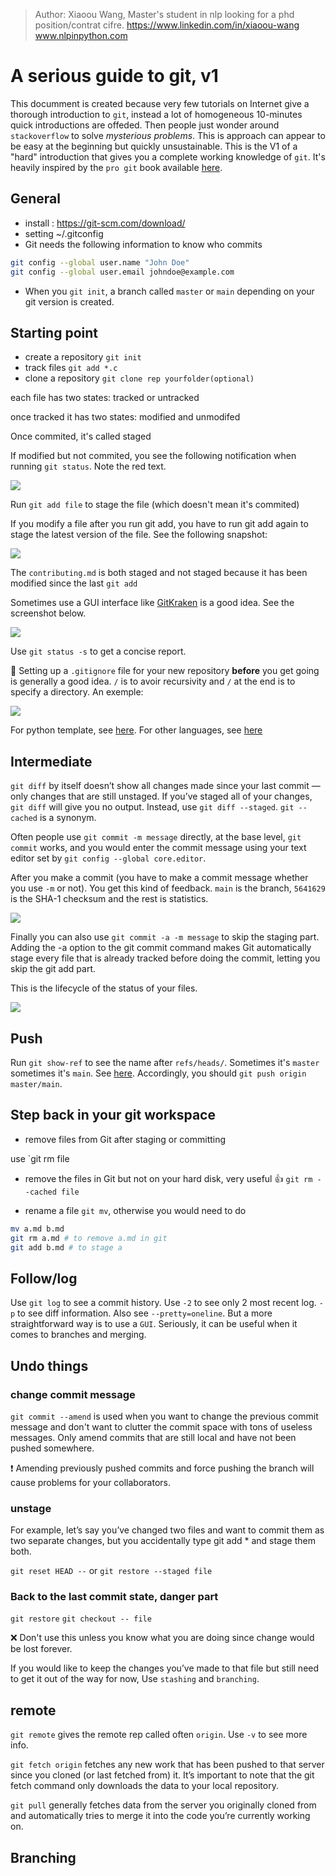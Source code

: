 > Author: Xiaoou Wang, Master's student in nlp looking for a phd position/contrat cifre. https://www.linkedin.com/in/xiaoou-wang www.nlpinpython.com
# A serious guide to git, v1

This documment is created because very few tutorials on Internet give a thorough introduction to `git`, instead a lot of homogeneous 10-minutes quick introductions are offeded. Then people just wonder around `stackoverflow` to solve _mysterious problems_. This is approach can appear to be easy at the beginning but quickly unsustainable. This is the V1 of a "hard" introduction that gives you a complete working knowledge of `git`. It's heavily inspired by the `pro git` book available [here](https://git-scm.com/book/en/v2).

## General

- install : https://git-scm.com/download/
- setting ~/.gitconfig
- Git needs the following information to know who commits

```bash
git config --global user.name "John Doe"
git config --global user.email johndoe@example.com
```

- When you `git init`, a branch called `master` or `main` depending on your git version is created.

## Starting point

- create a repository
  `git init`
- track files
  `git add *.c`
- clone a repository
  `git clone rep yourfolder(optional)`

each file has two states: tracked or untracked

once tracked it has two states: modified and unmodifed

Once commited, it's called staged

If modified but not commited, you see the following notification when running `git status`. Note the red text.

![](img/pro_git/2021-01-21-20-06-42.png)

Run `git add file` to stage the file (which doesn't mean it's commited)

If you modify a file after you run git add, you have to run git add again to stage the latest version of the file. See the following snapshot:

![](img/pro_git/2021-01-21-20-10-21.png)

The `contributing.md` is both staged and not staged because it has been modified since the last `git add`

Sometimes use a GUI interface like [GitKraken](https://www.gitkraken.com/) is a good idea. See the screenshot below.

![](img/pro_git/2021-01-21-20-29-24.png)

Use `git status -s` to get a concise report.

💯 Setting up a `.gitignore` file for your new repository **before** you get going is generally a good idea. `/` is to avoir recursivity and `/` at the end is to specify a directory. An exemple:

![](img/pro_git/2021-01-21-20-16-05.png)

For python template, see [here](https://github.com/github/gitignore/blob/master/Python.gitignore). For other languages, see [here](https://github.com/github/gitignore)

## Intermediate

`git diff` by itself doesn’t show all changes made since your last commit — only changes that are still unstaged. If you’ve staged all of your changes, `git diff` will give you no output. Instead, use `git diff --staged`. `git --cached` is a synonym.

Often people use `git commit -m message` directly, at the base level, `git commit` works, and you would enter the commit message using your text editor set by `git config --global core.editor`.

After you make a commit (you have to make a commit message whether you use `-m` or not). You get this kind of feedback. `main` is the branch, `5641629` is the SHA-1 checksum and the rest is statistics.

![](img/pro_git/2021-01-21-20-34-47.png)

Finally you can also use `git commit -a -m message` to skip the staging part. Adding the -a option to the git commit command makes Git automatically stage every file that is already tracked before doing the commit, letting you skip the git add part.

This is the lifecycle of the status of your files.

![](img/pro_git/2021-01-21-20-39-55.png)

## Push

Run `git show-ref` to see the name after `refs/heads/`. Sometimes it's `master` sometimes it's `main`. See [here](https://stackoverflow.com/questions/4181861/message-src-refspec-master-does-not-match-any-when-pushing-commits-in-git). Accordingly, you should `git push origin master/main`.

## Step back in your git workspace

- remove files from Git after staging or committing

use `git rm file

- remove the files in Git but not on your hard disk, very useful 👍
  `git rm --cached file`

- rename a file `git mv`, otherwise you would need to do

```bash
mv a.md b.md
git rm a.md # to remove a.md in git
git add b.md # to stage a
```

## Follow/log

Use `git log` to see a commit history. Use `-2` to see only 2 most recent log. `-p` to see diff information. Also see `--pretty=oneline`. But a more straightforward way is to use a `GUI`. Seriously, it can be useful when it comes to branches and merging.

## Undo things

### change commit message

`git commit --amend` is used when you want to change the previous commit message and don't want to clutter the commit space with tons of useless messages. Only amend commits that are still local and have not been pushed somewhere.

❗️ Amending previously pushed commits and force pushing the branch will cause problems for your collaborators.

### unstage

For example, let’s say you’ve changed two files and want to commit them as two separate changes, but you accidentally type git add \* and stage them both.

`git reset HEAD --` or `git restore --staged file`

### Back to the last commit state, danger part

`git restore` `git checkout -- file`

:x: Don't use this unless you know what you are doing since change would be lost forever.

If you would like to keep the changes you’ve made to that file but still need to get it out of the way for now, Use `stashing` and `branching`.

## remote

`git remote` gives the remote rep called often `origin`. Use `-v` to see more info.

`git fetch origin` fetches any new work that has been pushed to that server since you cloned (or last fetched from) it. It’s important to note that the git fetch command only downloads the data to your local repository.

`git pull` generally fetches data from the server you originally cloned from and automatically tries to merge it into the code you’re currently working on.

## Branching
